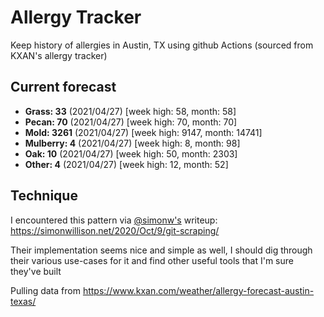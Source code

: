 # Allergy Tracker

Keep history of allergies in Austin, TX using github Actions (sourced from KXAN's allergy tracker)

## Current forecast
<!-- INJECT FORECAST -->
- **Grass: 33** (2021/04/27)  [week high: 58, month: 58]
- **Pecan: 70** (2021/04/27)  [week high: 70, month: 70]
- **Mold: 3261** (2021/04/27)  [week high: 9147, month: 14741]
- **Mulberry: 4** (2021/04/27)  [week high: 8, month: 98]
- **Oak: 10** (2021/04/27)  [week high: 50, month: 2303]
- **Other: 4** (2021/04/27)  [week high: 12, month: 52]
<!-- END INJECT FORECAST -->

## Technique

I encountered this pattern via [@simonw's](https://github.com/simonw) writeup: https://simonwillison.net/2020/Oct/9/git-scraping/

Their implementation seems nice and simple as well, I should dig through their various use-cases for it and find other useful tools that I'm sure they've built

Pulling data from https://www.kxan.com/weather/allergy-forecast-austin-texas/
